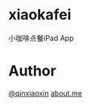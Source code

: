 # xiaokafei
小咖啡点餐iPad App


# Author

[@qinxiaoxin](https://twitter.com/qinxiaoxin)
[about.me](https://about.me/xqin)
